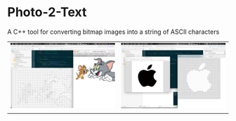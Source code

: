 # Photo-2-Text

A C++ tool for converting bitmap images into a string of ASCII characters

|                                       |                                       |
|                   :---:               |                   :---:               |
| ![img00002.png](/images/img00002.png) | ![img00008.png](/images/img00008.png) |
|                                       |                                       |
